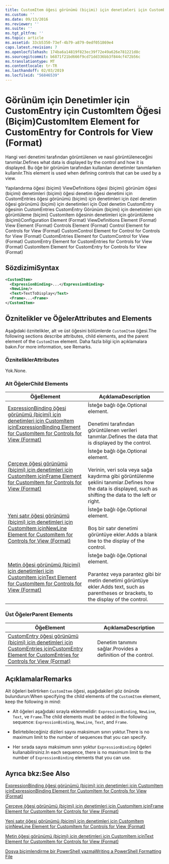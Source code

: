 ```yaml
---
title: CustomItem öğesi görünümü (biçimi) için denetimleri için CustomEntry için | Microsoft Docs
ms.custom: ''
ms.date: 09/13/2016
ms.reviewer: ''
ms.suite: ''
ms.tgt_pltfrm: ''
ms.topic: article
ms.assetid: 33cb5350-73ef-4b79-a879-0edf051869e4
caps.latest.revision: 7
ms.openlocfilehash: 174ba6a14819f823ec39f72e49a626e781221d8c
ms.sourcegitcommit: b6871f21bd666f9cd71dd336bb3f844cf472b56c
ms.translationtype: MT
ms.contentlocale: tr-TR
ms.lasthandoff: 02/03/2019
ms.locfileid: "56846539"
---
```

# <a name="customitem-element-for-customentry-for-controls-for-view-format"></a><span data-ttu-id="ea3af-102">Görünüm için Denetimler için CustomEntry için CustomItem Öğesi (Biçim)</span><span class="sxs-lookup"><span data-stu-id="ea3af-102">CustomItem Element for CustomEntry for Controls for View (Format)</span></span>

<span data-ttu-id="ea3af-103">Hangi veri denetimi tarafından görüntülenen ve nasıl görüntüleneceğini tanımlar.</span><span class="sxs-lookup"><span data-stu-id="ea3af-103">Defines what data is displayed by the control and how it is displayed.</span></span> <span data-ttu-id="ea3af-104">Bu öğe bir görünüm tarafından kullanılan denetimler tanımlarken kullanılır.</span><span class="sxs-lookup"><span data-stu-id="ea3af-104">This element is used when defining controls that can be used by a view.</span></span>

<span data-ttu-id="ea3af-105">Yapılandırma öğesi (biçimi) ViewDefinitions öğesi (biçimi) görünüm öğesi (biçimi) denetimleri (biçimi) öğesi denetim öğesi denetimi için CustomEntries öğesi görünümü (biçimi) için denetimleri için özel denetim öğesi görünümü (biçimi) için denetimleri için Özel denetim CustomEntry öğesinin CustomEntries CustomEntry Görünüm (biçimi) için denetimleri için görüntüleme (biçimi) CustomItem öğesinin denetimleri için görüntüleme (biçimi)</span><span class="sxs-lookup"><span data-stu-id="ea3af-105">Configuration Element (Format) ViewDefinitions Element (Format) View Element (Format) Controls Element (Format) Control Element for Controls for View (Format) CustomControl Element for Control for Controls for View (Format) CustomEntries Element for CustomControl for View (Format) CustomEntry Element for CustomEntries for Controls for View (Format) CustomItem Element for CustomEntry for Controls for View (Format)</span></span>

## <a name="syntax"></a><span data-ttu-id="ea3af-106">Sözdizimi</span><span class="sxs-lookup"><span data-stu-id="ea3af-106">Syntax</span></span>

```xml
<CustomItem>
  <ExpressionBinding>...</ExpressionBinding>
  <NewLine/>
  <Text>TextToDisplay</Text>
  <Frame>...<Frame>
</CustomItem>
```

## <a name="attributes-and-elements"></a><span data-ttu-id="ea3af-107">Öznitelikler ve Öğeler</span><span class="sxs-lookup"><span data-stu-id="ea3af-107">Attributes and Elements</span></span>

<span data-ttu-id="ea3af-108">Aşağıdaki öznitelikler, alt ve üst öğesini bölümlerde `CustomItem` öğesi.</span><span class="sxs-lookup"><span data-stu-id="ea3af-108">The following sections describe attributes, child elements, and the parent element of the `CustomItem` element.</span></span> <span data-ttu-id="ea3af-109">Daha fazla bilgi için açıklamalara bakın.</span><span class="sxs-lookup"><span data-stu-id="ea3af-109">For more information, see Remarks.</span></span>

### <a name="attributes"></a><span data-ttu-id="ea3af-110">Öznitelikler</span><span class="sxs-lookup"><span data-stu-id="ea3af-110">Attributes</span></span>

<span data-ttu-id="ea3af-111">Yok.</span><span class="sxs-lookup"><span data-stu-id="ea3af-111">None.</span></span>

### <a name="child-elements"></a><span data-ttu-id="ea3af-112">Alt Öğeler</span><span class="sxs-lookup"><span data-stu-id="ea3af-112">Child Elements</span></span>

|<span data-ttu-id="ea3af-113">Öğe</span><span class="sxs-lookup"><span data-stu-id="ea3af-113">Element</span></span>|<span data-ttu-id="ea3af-114">Açıklama</span><span class="sxs-lookup"><span data-stu-id="ea3af-114">Description</span></span>|
|-------------|-----------------|
|[<span data-ttu-id="ea3af-115">ExpressionBinding öğesi görünümü (biçimi) için denetimleri için CustomItem için</span><span class="sxs-lookup"><span data-stu-id="ea3af-115">ExpressionBinding Element for CustomItem for Controls for View (Format)</span></span>](./expressionbinding-element-for-customitem-for-controls-for-view-format.md)|<span data-ttu-id="ea3af-116">İsteğe bağlı öğe.</span><span class="sxs-lookup"><span data-stu-id="ea3af-116">Optional element.</span></span><br /><br /> <span data-ttu-id="ea3af-117">Denetimi tarafından görüntülenen verileri tanımlar.</span><span class="sxs-lookup"><span data-stu-id="ea3af-117">Defines the data that is displayed by the control.</span></span>|
|[<span data-ttu-id="ea3af-118">Çerçeve öğesi görünümü (biçimi) için denetimleri için CustomItem için</span><span class="sxs-lookup"><span data-stu-id="ea3af-118">Frame Element for CustomItem for Controls for View (Format)</span></span>](./frame-element-for-customitem-for-controls-for-view-format.md)|<span data-ttu-id="ea3af-119">İsteğe bağlı öğe.</span><span class="sxs-lookup"><span data-stu-id="ea3af-119">Optional element.</span></span><br /><br /> <span data-ttu-id="ea3af-120">Verinin, veri sola veya sağa kaydırma gibi görüntülenme şeklini tanımlar.</span><span class="sxs-lookup"><span data-stu-id="ea3af-120">Defines how the data is displayed, such as shifting the data to the left or right.</span></span>|
|[<span data-ttu-id="ea3af-121">Yeni satır öğesi görünümü (biçimi) için denetimleri için CustomItem için</span><span class="sxs-lookup"><span data-stu-id="ea3af-121">NewLine Element for CustomItem for Controls for View (Format)</span></span>](./newline-element-for-customitem-for-controls-for-view-format.md)|<span data-ttu-id="ea3af-122">İsteğe bağlı öğe.</span><span class="sxs-lookup"><span data-stu-id="ea3af-122">Optional element.</span></span><br /><br /> <span data-ttu-id="ea3af-123">Boş bir satır denetimi görüntüye ekler.</span><span class="sxs-lookup"><span data-stu-id="ea3af-123">Adds a blank line to the display of the control.</span></span>|
|[<span data-ttu-id="ea3af-124">Metin öğesi görünümü (biçimi) için denetimleri için CustomItem için</span><span class="sxs-lookup"><span data-stu-id="ea3af-124">Text Element for CustomItem for Controls for View (Format)</span></span>](./text-element-for-customitem-for-controls-for-view-format.md)|<span data-ttu-id="ea3af-125">İsteğe bağlı öğe.</span><span class="sxs-lookup"><span data-stu-id="ea3af-125">Optional element.</span></span><br /><br /> <span data-ttu-id="ea3af-126">Parantez veya parantez gibi bir metin denetimi görüntüye ekler.</span><span class="sxs-lookup"><span data-stu-id="ea3af-126">Adds text, such as parentheses or brackets, to the display of the control.</span></span>|

### <a name="parent-elements"></a><span data-ttu-id="ea3af-127">Üst Öğeler</span><span class="sxs-lookup"><span data-stu-id="ea3af-127">Parent Elements</span></span>

|<span data-ttu-id="ea3af-128">Öğe</span><span class="sxs-lookup"><span data-stu-id="ea3af-128">Element</span></span>|<span data-ttu-id="ea3af-129">Açıklama</span><span class="sxs-lookup"><span data-stu-id="ea3af-129">Description</span></span>|
|-------------|-----------------|
|[<span data-ttu-id="ea3af-130">CustomEntry öğesi görünümü (biçimi) için denetimleri için CustomEntries için</span><span class="sxs-lookup"><span data-stu-id="ea3af-130">CustomEntry Element for CustomEntries for Controls for View (Format)</span></span>](./customentry-element-for-customentries-for-controls-for-view-format.md)|<span data-ttu-id="ea3af-131">Denetim tanımını sağlar.</span><span class="sxs-lookup"><span data-stu-id="ea3af-131">Provides a definition of the control.</span></span>|

## <a name="remarks"></a><span data-ttu-id="ea3af-132">Açıklamalar</span><span class="sxs-lookup"><span data-stu-id="ea3af-132">Remarks</span></span>

<span data-ttu-id="ea3af-133">Alt öğeleri belirtirken `CustomItem` öğesi, aşağıdakileri göz önünde bulundurun:</span><span class="sxs-lookup"><span data-stu-id="ea3af-133">When specifying the child elements of the `CustomItem` element, keep the following in mind:</span></span>

- <span data-ttu-id="ea3af-134">Alt öğeleri aşağıdaki sırayla eklenmelidir: `ExpressionBinding`, `NewLine`, `Text`, ve `Frame`.</span><span class="sxs-lookup"><span data-stu-id="ea3af-134">The child elements must be added in the following sequence: `ExpressionBinding`, `NewLine`, `Text`, and `Frame`.</span></span>

- <span data-ttu-id="ea3af-135">Belirtebileceğiniz dizileri sayısı maksimum sınırı yoktur.</span><span class="sxs-lookup"><span data-stu-id="ea3af-135">There is no maximum limit to the number of sequences that you can specify.</span></span>

- <span data-ttu-id="ea3af-136">Her sırada sayısı maksimum sınırı yoktur `ExpressionBinding` öğeleri kullanabilirsiniz.</span><span class="sxs-lookup"><span data-stu-id="ea3af-136">In each sequence, there is no maximum limit to the number of `ExpressionBinding` elements that you can use.</span></span>

## <a name="see-also"></a><span data-ttu-id="ea3af-137">Ayrıca bkz:</span><span class="sxs-lookup"><span data-stu-id="ea3af-137">See Also</span></span>

[<span data-ttu-id="ea3af-138">ExpressionBinding öğesi görünümü (biçimi) için denetimleri için CustomItem için</span><span class="sxs-lookup"><span data-stu-id="ea3af-138">ExpressionBinding Element for CustomItem for Controls for View (Format)</span></span>](./expressionbinding-element-for-customitem-for-controls-for-view-format.md)

[<span data-ttu-id="ea3af-139">Çerçeve öğesi görünümü (biçimi) için denetimleri için CustomItem için</span><span class="sxs-lookup"><span data-stu-id="ea3af-139">Frame Element for CustomItem for Controls for View (Format)</span></span>](./frame-element-for-customitem-for-controls-for-view-format.md)

[<span data-ttu-id="ea3af-140">Yeni satır öğesi görünümü (biçimi) için denetimleri için CustomItem için</span><span class="sxs-lookup"><span data-stu-id="ea3af-140">NewLine Element for CustomItem for Controls for View (Format)</span></span>](./newline-element-for-customitem-for-controls-for-view-format.md)

[<span data-ttu-id="ea3af-141">Metin öğesi görünümü (biçimi) için denetimleri için CustomItem için</span><span class="sxs-lookup"><span data-stu-id="ea3af-141">Text Element for CustomItem for Controls for View (Format)</span></span>](./text-element-for-customitem-for-controls-for-view-format.md)

[<span data-ttu-id="ea3af-142">Dosya biçimlendirme bir PowerShell yazma</span><span class="sxs-lookup"><span data-stu-id="ea3af-142">Writing a PowerShell Formatting File</span></span>](./writing-a-powershell-formatting-file.md)
